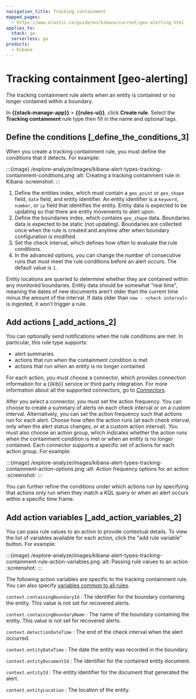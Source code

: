 ```yaml
---
navigation_title: Tracking containment
mapped_pages:
  - https://www.elastic.co/guide/en/kibana/current/geo-alerting.html
applies_to:
  stack: ga
  serverless: ga
products:
  - Kibana
---
```


# Tracking containment [geo-alerting]

The tracking containment rule alerts when an entity is contained or no longer contained within a boundary.

In **{{stack-manage-app}}** > **{{rules-ui}}**, click **Create rule**. Select the **Tracking containment** rule type then fill in the name and optional tags.

## Define the conditions [_define_the_conditions_3]

When you create a tracking containment rule, you must define the conditions that it detects. For example:

:::{image} /explore-analyze/images/kibana-alert-types-tracking-containment-conditions.png
:alt: Creating a tracking containment rule in Kibana
:screenshot:
:::

1. Define the entities index, which must contain a `geo_point` or `geo_shape` field, `date` field, and entity identifier. An entity identifier is a `keyword`, `number`, or `ip` field that identifies the entity. Entity data is expected to be updating so that there are entity movements to alert upon.
2. Define the boundaries index, which contains `geo_shape` data. Boundaries data is expected to be static (not updating). Boundaries are collected once when the rule is created and anytime after when boundary configuration is modified.
3. Set the check interval, which defines how often to evaluate the rule conditions.
4. In the advanced options, you can change the number of consecutive runs that must meet the rule conditions before an alert occurs. The default value is `1`.

Entity locations are queried to determine whether they are contained within any monitored boundaries. Entity data should be somewhat "real time", meaning the dates of new documents aren’t older than the current time minus the amount of the interval. If data older than `now - <check interval>` is ingested, it won’t trigger a rule.

## Add actions [_add_actions_2]

You can optionally send notifications when the rule conditions are met. In particular, this rule type supports:

* alert summaries
* actions that run when the containment condition is met
* actions that run when an entity is no longer contained

For each action, you must choose a connector, which provides connection information for a {{kib}} service or third party integration. For more information about all the supported connectors, go to [*Connectors*](../../../deploy-manage/manage-connectors.md).

After you select a connector, you must set the action frequency. You can choose to create a summary of alerts on each check interval or on a custom interval. Alternatively, you can set the action frequency such that actions run for each alert. Choose how often the action runs (at each check interval, only when the alert status changes, or at a custom action interval). You must also choose an action group, which indicates whether the action runs when the containment condition is met or when an entity is no longer contained. Each connector supports a specific set of actions for each action group. For example:

:::{image} /explore-analyze/images/kibana-alert-types-tracking-containment-action-options.png
:alt: Action frequency options for an action
:screenshot:
:::

You can further refine the conditions under which actions run by specifying that actions only run when they match a KQL query or when an alert occurs within a specific time frame.

## Add action variables [_add_action_variables_2]

You can pass rule values to an action to provide contextual details. To view the list of variables available for each action, click the "add rule variable" button. For example:

:::{image} /explore-analyze/images/kibana-alert-types-tracking-containment-rule-action-variables.png
:alt: Passing rule values to an action
:screenshot:
:::

The following action variables are specific to the tracking containment rule. You can also specify [variables common to all rules](rule-action-variables.md).

`context.containingBoundaryId`
:   The identifier for the boundary containing the entity. This value is not set for recovered alerts.

`context.containingBoundaryName`
:   The name of the boundary containing the entity. This value is not set for recovered alerts.

`context.detectionDateTime`
:   The end of the check interval when the alert occurred.

`context.entityDateTime`
:   The date the entity was recorded in the boundary.

`context.entityDocumentId`
:   The identifier for the contained entity document.

`context.entityId`
:   The entity identifier for the document that generated the alert.

`context.entityLocation`
:   The location of the entity.
